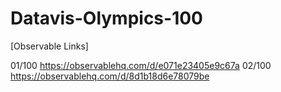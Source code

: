 # Datavis-Olympics-100

[Observable Links]

01/100
https://observablehq.com/d/e071e23405e9c67a
02/100
https://observablehq.com/d/8d1b18d6e78079be